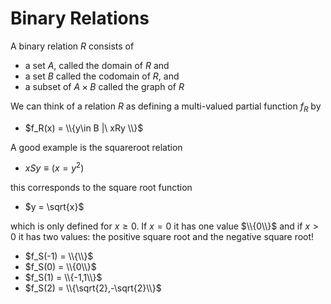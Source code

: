 # Binary Relations

A binary relation $R$ consists of
* a set $A$, called the domain of $R$ and
* a set $B$ called the codomain of $R$, and
* a subset of $A\times B$ called the graph of $R$

We can think of a relation $R$ as defining a multi-valued partial function $f_R$
by 
* $f_R(x) = \\{y\in B |\ xRy \\}$

A good example is the squareroot relation 
* $x S y \equiv (x = y^2)$ 

this corresponds to the square root function 
* $y = \sqrt{x}$ 

which is only defined for $x\ge 0$.
If $x=0$ it has one value $\\{0\\}$
and if $x\gt 0$ it has two values: the positive square root and the negative square root!
* $f_S(-1) = \\{\\}$
* $f_S(0) = \\{0\\}$
* $f_S(1) = \\{-1,1\\}$
* $f_S(2) = \\{\sqrt{2},-\sqrt{2}\\}$

  
